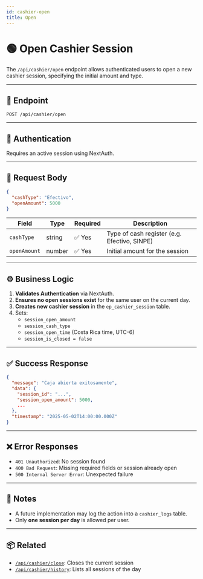 ```yaml
---
id: cashier-open
title: Open
---
```


# 🟢 Open Cashier Session

The `/api/cashier/open` endpoint allows authenticated users to open a new cashier session, specifying the initial amount and type.

---

## 📍 Endpoint

```http
POST /api/cashier/open
```

---

## 🔐 Authentication

Requires an active session using NextAuth.

---

## 🧾 Request Body

```json
{
  "cashType": "Efectivo",
  "openAmount": 5000
}
```

| Field        | Type   | Required | Description                                  |
| ------------ | ------ | -------- | -------------------------------------------- |
| `cashType`   | string | ✅ Yes   | Type of cash register (e.g. Efectivo, SINPE) |
| `openAmount` | number | ✅ Yes   | Initial amount for the session               |

---

## ⚙️ Business Logic

1. **Validates Authentication** via NextAuth.
2. **Ensures no open sessions exist** for the same user on the current day.
3. **Creates new cashier session** in the `ep_cashier_session` table.
4. Sets:
   - `session_open_amount`
   - `session_cash_type`
   - `session_open_time` (Costa Rica time, UTC-6)
   - `session_is_closed = false`

---

## ✅ Success Response

```json
{
  "message": "Caja abierta exitosamente",
  "data": {
    "session_id": "...",
    "session_open_amount": 5000,
    ...
  },
  "timestamp": "2025-05-02T14:00:00.000Z"
}
```

---

## ❌ Error Responses

- `401 Unauthorized`: No session found
- `400 Bad Request`: Missing required fields or session already open
- `500 Internal Server Error`: Unexpected failure

---

## 📝 Notes

- A future implementation may log the action into a `cashier_logs` table.
- Only **one session per day** is allowed per user.

---

## 📦 Related

- [`/api/cashier/close`](./close.md): Closes the current session
- [`/api/cashier/history`](./history.md): Lists all sessions of the day
